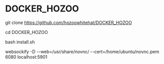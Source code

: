 # DOCKER_HOZOO

git clone https://github.com/hozoowhitehat/DOCKER_HOZOO

cd DOCKER_HOZOO

bash install.sh

websockify -D --web=/usr/share/novnc/ --cert=/home/ubuntu/novnc.pem 6080 localhost:5901



